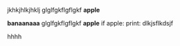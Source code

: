 jkhkjhlkjhklj
glglfgkflgflgkf
**apple**

**banaanaaa** 
glglfgkflgflgkf
**apple**
if apple:
  print: dlkjsflkdsjf

hhhh
